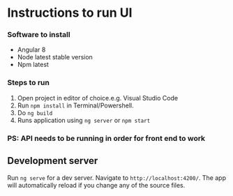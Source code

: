 # Instructions to run UI

### Software to install
* Angular 8
* Node latest stable version
* Npm latest

### Steps to run
1. Open project in editor of choice.e.g. Visual Studio Code
2. Run `npm install` in Terminal/Powershell.
3. Do `ng build`
4. Runs application using `ng server` or `npm start`


### PS: API needs to be running in order for front end to work
## Development server

Run `ng serve` for a dev server. Navigate to `http://localhost:4200/`. The app will automatically reload if you change any of the source files.

